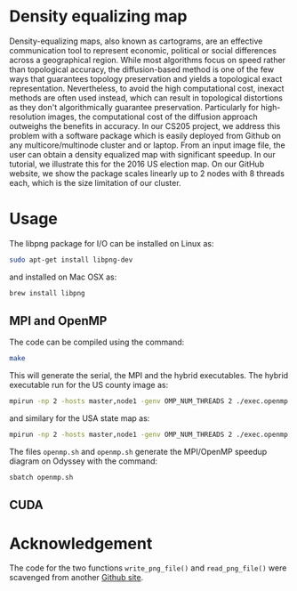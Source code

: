# Density equalizing map

Density-equalizing maps, also known as cartograms, are an effective communication tool to represent economic, political or social differences across a geographical region. While most algorithms focus on speed rather than topological accuracy, the diffusion-based method is one of the few ways that guarantees topology preservation and yields a topological exact representation. Nevertheless, to avoid the high computational cost, inexact methods are often used instead, which can result in topological distortions as they don't algorithmically guarantee preservation. Particularly for high-resolution images, the computational cost of the diffusion approach outweighs the benefits in accuracy. In our CS205 project, we address this problem with a software package which is easily deployed from Github on any multicore/multinode cluster and or laptop. From an input image file, the user can obtain a density equalized map with significant speedup. In our tutorial, we illustrate this for the 2016 US election map. On our GitHub website, we show the package scales linearly up to 2 nodes with 8 threads each, which is the size limitation of our cluster.

# Usage

The libpng package for I/O can be installed on Linux as:

```Bash
sudo apt-get install libpng-dev
```

and installed on Mac OSX as:

```Bash
brew install libpng
```
## MPI and OpenMP
The code can be compiled using the command:
```Bash
make
```
This will generate the serial, the MPI and the hybrid executables. The hybrid executable run for the US county image as:
```Bash
mpirun -np 2 -hosts master,node1 -genv OMP_NUM_THREADS 2 ./exec.openmp "uscounties10.png" "col_counties.txt" "counties.txt" "ouput.png"
```
and similary for the USA state map as:
```Bash
mpirun -np 2 -hosts master,node1 -genv OMP_NUM_THREADS 2 ./exec.openmp "usa10.png" "col_state.txt" "states.txt" "ouput.png"
```
The files `openmp.sh` and `openmp.sh` generate the MPI/OpenMP speedup diagram on Odyssey with the command:
```Bash
sbatch openmp.sh
```

## CUDA


# Acknowledgement

The code for the two functions `write_png_file()` and `read_png_file()` were scavenged from another [Github site](https://gist.github.com/niw/5963798).
